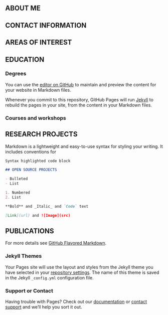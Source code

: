 ## ABOUT ME

## CONTACT INFORMATION


## AREAS OF INTEREST


## EDUCATION

### Degrees
You can use the [editor on GitHub](https://github.com/gallardorafael/gallardorafael.github.io/edit/master/index.md) to maintain and preview the content for your website in Markdown files.

Whenever you commit to this repository, GitHub Pages will run [Jekyll](https://jekyllrb.com/) to rebuild the pages in your site, from the content in your Markdown files.

### Courses and workshops

##


## RESEARCH PROJECTS

Markdown is a lightweight and easy-to-use syntax for styling your writing. It includes conventions for

```markdown
Syntax highlighted code block

## OPEN SOURCE PROJECTS

- Bulleted
- List

1. Numbered
2. List

**Bold** and _Italic_ and `Code` text

[Link](url) and ![Image](src)
```

## PUBLICATIONS

For more details see [GitHub Flavored Markdown](https://guides.github.com/features/mastering-markdown/).

### Jekyll Themes

Your Pages site will use the layout and styles from the Jekyll theme you have selected in your [repository settings](https://github.com/gallardorafael/gallardorafael.github.io/settings). The name of this theme is saved in the Jekyll `_config.yml` configuration file.

### Support or Contact

Having trouble with Pages? Check out our [documentation](https://docs.github.com/categories/github-pages-basics/) or [contact support](https://github.com/contact) and we’ll help you sort it out.
